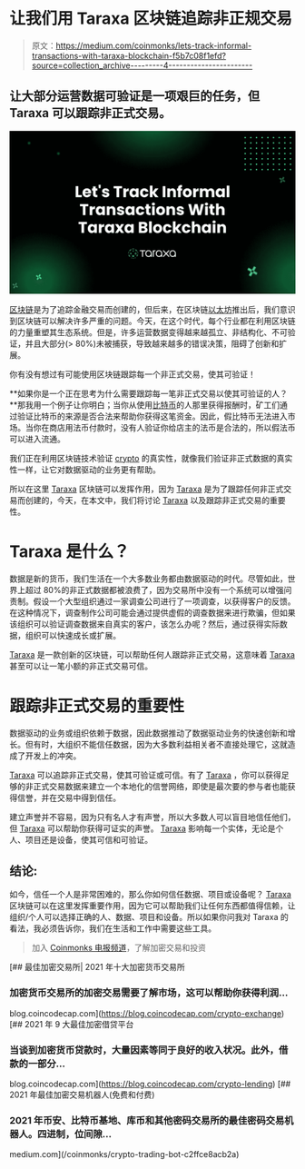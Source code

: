 # 让我们用 Taraxa 区块链追踪非正规交易

> 原文：<https://medium.com/coinmonks/lets-track-informal-transactions-with-taraxa-blockchain-f5b7c08f1efd?source=collection_archive---------4----------------------->

## 让大部分运营数据可验证是一项艰巨的任务，但 Taraxa 可以跟踪非正式交易。

![](img/358e95e675a1e2aee02510f2e11f0cdb.png)

[区块链](https://en.wikipedia.org/wiki/Blockchain)是为了追踪金融交易而创建的，但后来，在区块链[以太坊](https://en.wikipedia.org/wiki/Ethereum)推出后，我们意识到区块链可以解决许多严重的问题。今天，在这个时代，每个行业都在利用区块链的力量重塑其生态系统。但是，许多运营数据变得越来越孤立、非结构化、不可验证，并且大部分(> 80%)未被捕获，导致越来越多的错误决策，阻碍了创新和扩展。

你有没有想过有可能使用区块链跟踪每一个非正式交易，使其可验证！

**如果你是一个正在思考为什么需要跟踪每一笔非正式交易以使其可验证的人？**那我用一个例子让你明白；当你从使用[比特币](https://en.wikipedia.org/wiki/Bitcoin)的人那里获得报酬时，矿工们通过验证比特币的来源是否合法来帮助你获得这笔资金。因此，假比特币无法进入市场。当你在商店用法币付款时，没有人验证你给店主的法币是合法的，所以假法币可以进入流通。

我们正在利用区块链技术验证 [crypto](https://en.wikipedia.org/wiki/Cryptocurrency) 的真实性，就像我们验证非正式数据的真实性一样，让它对数据驱动的业务更有帮助。

所以在这里 [Taraxa](https://taraxa.io/) 区块链可以发挥作用，因为 [Taraxa](https://taraxa.io/) 是为了跟踪任何非正式交易而创建的，今天，在本文中，我们将讨论 [Taraxa](https://taraxa.io/) 以及跟踪非正式交易的重要性。

# Taraxa 是什么？

数据是新的货币，我们生活在一个大多数业务都由数据驱动的时代。尽管如此，世界上超过 80%的非正式数据都被浪费了，因为交易所中没有一个系统可以增强问责制。假设一个大型组织通过一家调查公司进行了一项调查，以获得客户的反馈。在这种情况下，调查制作公司可能会通过提供虚假的调查数据来进行欺骗，但如果该组织可以验证调查数据来自真实的客户，该怎么办呢？然后，通过获得实际数据，组织可以快速成长或扩展。

[Taraxa](https://taraxa.io/) 是一款创新的区块链，可以帮助任何人跟踪非正式交易，这意味着 [Taraxa](https://taraxa.io/) 甚至可以让一笔小额的非正式交易可信。

# 跟踪非正式交易的重要性

数据驱动的业务或组织依赖于数据，因此数据推动了数据驱动业务的快速创新和增长。但有时，大组织不能信任数据，因为大多数利益相关者不直接处理它，这就造成了开发上的冲突。

[Taraxa](https://taraxa.io/) 可以追踪非正式交易，使其可验证或可信。有了 [Taraxa](https://taraxa.io/) ，你可以获得足够的非正式交易数据来建立一个本地化的信誉网络，即使是最次要的参与者也能获得信誉，并在交易中得到信任。

建立声誉并不容易，因为只有名人才有声誉，所以大多数人可以盲目地信任他们，但 [Taraxa](https://taraxa.io/) 可以帮助你获得可证实的声誉。 [Taraxa](https://taraxa.io/) 影响每一个实体，无论是个人、项目还是设备，使其可信和可验证。

## 结论:

如今，信任一个人是非常困难的，那么你如何信任数据、项目或设备呢？ [Taraxa](https://taraxa.io/) 区块链可以在这里发挥重要作用，因为它可以帮助我们让任何东西都值得信赖，让组织/个人可以选择正确的人、数据、项目和设备。所以如果你问我对 Taraxa 的看法，我必须告诉你，我们在生活和工作中需要这些工具。

> 加入 [Coinmonks 电报频道](https://t.me/coincodecap)，了解加密交易和投资

[](https://blog.coincodecap.com/crypto-exchange) [## 最佳加密交易所| 2021 年十大加密货币交易所

### 加密货币交易所的加密交易需要了解市场，这可以帮助你获得利润…

blog.coincodecap.com](https://blog.coincodecap.com/crypto-exchange) [](https://blog.coincodecap.com/crypto-lending) [## 2021 年 9 大最佳加密借贷平台

### 当谈到加密货币贷款时，大量因素等同于良好的收入状况。此外，借款的一部分…

blog.coincodecap.com](https://blog.coincodecap.com/crypto-lending) [](/coinmonks/crypto-trading-bot-c2ffce8acb2a) [## 2021 年最佳加密交易机器人(免费和付费)

### 2021 年币安、比特币基地、库币和其他密码交易所的最佳密码交易机器人。四进制，位间隙…

medium.com](/coinmonks/crypto-trading-bot-c2ffce8acb2a)